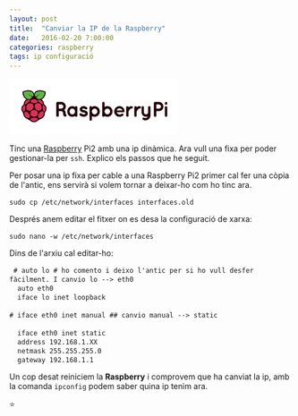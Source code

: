 ```yaml
---
layout: post
title:  "Canviar la IP de la Raspberry"
date:   2016-02-20 7:00:00
categories: raspberry
tags: ip configuració
---
```


![Raspberry](https://raw.githubusercontent.com/croniqueslinux/croniqueslinux.github.io/master/images/raspberrypi.gif  "Raspberry")

Tinc una [Raspberry](https://www.raspberrypi.org) Pi2 amb una ip dinàmica. Ara vull una fixa per poder gestionar-la per `ssh`. Explico els passos que he seguit.

Per posar una ip fixa per cable a una Raspberry Pi2 primer cal fer una còpia de l'antic, ens servirà si volem tornar a deixar-ho com ho tinc ara.

    sudo cp /etc/network/interfaces interfaces.old

Després anem editar el fitxer on es desa la configuració de xarxa:

    sudo nano -w /etc/network/interfaces

Dins de l'arxiu cal editar-ho:

	 # auto lo # ho comento i deixo l'antic per si ho vull desfer fàcilment. I canvio lo --> eth0
      auto eth0
      iface lo inet loopback
    
    # iface eth0 inet manual ## canvio manual --> static

      iface eth0 inet static
      address 192.168.1.XX 
      netmask 255.255.255.0
      gateway 192.168.1.1
  
Un cop desat reiniciem la **Raspberry** i comprovem que ha canviat la ip, amb la comanda `ipconfig` podem saber quina ip tenim ara.

:star:
